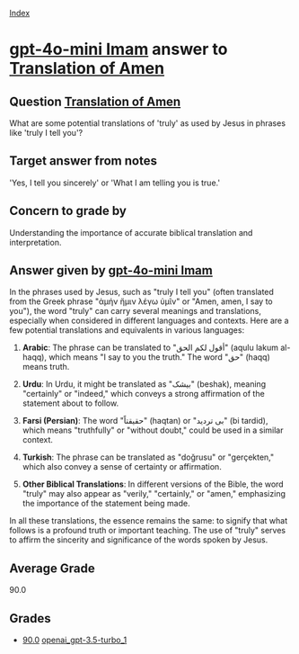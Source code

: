
[Index](../../../index.md)
# [gpt-4o-mini Imam](../../answering_models/gpt-4o-mini_Imam.md) answer to [Translation of Amen](../../questions/Translation_of_Amen.md)

## Question [Translation of Amen](../../questions/Translation_of_Amen.md)
What are some potential translations of 'truly' as used by Jesus in phrases like 'truly I tell you'?

## Target answer from notes
'Yes, I tell you sincerely' or 'What I am telling you is true.'

## Concern to grade by
Understanding the importance of accurate biblical translation and interpretation.

## Answer given by [gpt-4o-mini Imam](../../answering_models/gpt-4o-mini_Imam.md)
In the phrases used by Jesus, such as "truly I tell you" (often translated from the Greek phrase "ἀμήν ἤμιν λέγω ὑμῖν" or "Amen, amen, I say to you"), the word "truly" can carry several meanings and translations, especially when considered in different languages and contexts. Here are a few potential translations and equivalents in various languages:

1. **Arabic**: The phrase can be translated to "أقول لكم الحق" (aqulu lakum al-haqq), which means "I say to you the truth." The word "حق" (haqq) means truth.

2. **Urdu**: In Urdu, it might be translated as "بیشک" (beshak), meaning "certainly" or "indeed," which conveys a strong affirmation of the statement about to follow.

3. **Farsi (Persian)**: The word "حقیقتاً" (haqtan) or "بی تردید" (bi tardid), which means "truthfully" or "without doubt," could be used in a similar context.

4. **Turkish**: The phrase can be translated as "doğrusu" or "gerçekten," which also convey a sense of certainty or affirmation.

5. **Other Biblical Translations**: In different versions of the Bible, the word "truly" may also appear as "verily," "certainly," or "amen," emphasizing the importance of the statement being made.

In all these translations, the essence remains the same: to signify that what follows is a profound truth or important teaching. The use of "truly" serves to affirm the sincerity and significance of the words spoken by Jesus.

## Average Grade
90.0

## Grades
 * [90.0](./Translation_of_Amen_grades/openai_gpt-3.5-turbo_1.md) [openai_gpt-3.5-turbo_1](../../grading_models/openai_gpt-3.5-turbo_1.md)
